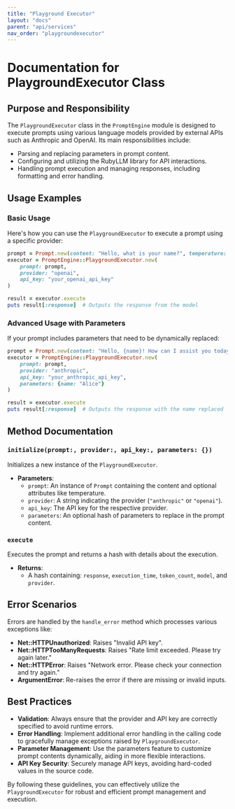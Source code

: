 ```yaml
---
title: "Playground Executor"
layout: "docs"
parent: "api/services"
nav_order: "playgroundexecutor"
---
```


# Documentation for PlaygroundExecutor Class

## Purpose and Responsibility

The `PlaygroundExecutor` class in the `PromptEngine` module is designed to execute prompts using various language models provided by external APIs such as Anthropic and OpenAI. Its main responsibilities include:
- Parsing and replacing parameters in prompt content.
- Configuring and utilizing the RubyLLM library for API interactions.
- Handling prompt execution and managing responses, including formatting and error handling.

## Usage Examples

### Basic Usage

Here's how you can use the `PlaygroundExecutor` to execute a prompt using a specific provider:

```ruby
prompt = Prompt.new(content: "Hello, what is your name?", temperature: 0.5)
executor = PromptEngine::PlaygroundExecutor.new(
    prompt: prompt,
    provider: "openai",
    api_key: "your_openai_api_key"
)

result = executor.execute
puts result[:response]  # Outputs the response from the model
```

### Advanced Usage with Parameters

If your prompt includes parameters that need to be dynamically replaced:

```ruby
prompt = Prompt.new(content: "Hello, {name}! How can I assist you today?")
executor = PromptEngine::PlaygroundExecutor.new(
    prompt: prompt,
    provider: "anthropic",
    api_key: "your_anthropic_api_key",
    parameters: {name: "Alice"}
)

result = executor.execute
puts result[:response]  # Outputs the response with the name replaced
```

## Method Documentation

### `initialize(prompt:, provider:, api_key:, parameters: {})`
Initializes a new instance of the `PlaygroundExecutor`.
- **Parameters**:
  - `prompt`: An instance of `Prompt` containing the content and optional attributes like temperature.
  - `provider`: A string indicating the provider (`"anthropic"` or `"openai"`).
  - `api_key`: The API key for the respective provider.
  - `parameters`: An optional hash of parameters to replace in the prompt content.
  
### `execute`
Executes the prompt and returns a hash with details about the execution.
- **Returns**:
  - A hash containing: `response`, `execution_time`, `token_count`, `model`, and `provider`.

## Error Scenarios

Errors are handled by the `handle_error` method which processes various exceptions like:
- **Net::HTTPUnauthorized**: Raises "Invalid API key".
- **Net::HTTPTooManyRequests**: Raises "Rate limit exceeded. Please try again later."
- **Net::HTTPError**: Raises "Network error. Please check your connection and try again."
- **ArgumentError**: Re-raises the error if there are missing or invalid inputs.

## Best Practices

- **Validation**: Always ensure that the provider and API key are correctly specified to avoid runtime errors.
- **Error Handling**: Implement additional error handling in the calling code to gracefully manage exceptions raised by `PlaygroundExecutor`.
- **Parameter Management**: Use the parameters feature to customize prompt contents dynamically, aiding in more flexible interactions.
- **API Key Security**: Securely manage API keys, avoiding hard-coded values in the source code.

By following these guidelines, you can effectively utilize the `PlaygroundExecutor` for robust and efficient prompt management and execution.
